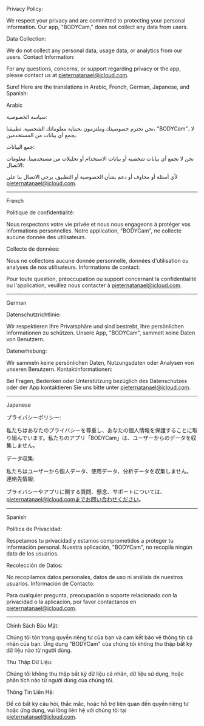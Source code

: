 Privacy Policy:

We respect your privacy and are committed to protecting your personal information. Our app, "BODYCam," does not collect any data from users.

Data Collection:

We do not collect any personal data, usage data, or analytics from our users.
Contact Information:

For any questions, concerns, or support regarding privacy or the app, please contact us at pieternatanael@icloud.com.




Sure! Here are the translations in Arabic, French, German, Japanese, and Spanish:

Arabic

سياسة الخصوصية:

نحن نحترم خصوصيتك وملتزمون بحماية معلوماتك الشخصية. تطبيقنا، "BODYCam"، لا يجمع أي بيانات من المستخدمين.

جمع البيانات:

نحن لا نجمع أي بيانات شخصية أو بيانات الاستخدام أو تحليلات من مستخدمينا.
معلومات الاتصال:

لأي أسئلة أو مخاوف أو دعم بشأن الخصوصية أو التطبيق، يرجى الاتصال بنا على pieternatanael@icloud.com.

---

French

Politique de confidentialité:

Nous respectons votre vie privée et nous nous engageons à protéger vos informations personnelles. Notre application, "BODYCam", ne collecte aucune donnée des utilisateurs.

Collecte de données:

Nous ne collectons aucune donnée personnelle, données d'utilisation ou analyses de nos utilisateurs.
Informations de contact:

Pour toute question, préoccupation ou support concernant la confidentialité ou l'application, veuillez nous contacter à pieternatanael@icloud.com.

---

German

Datenschutzrichtlinie:

Wir respektieren Ihre Privatsphäre und sind bestrebt, Ihre persönlichen Informationen zu schützen. Unsere App, "BODYCam", sammelt keine Daten von Benutzern.

Datenerhebung:

Wir sammeln keine persönlichen Daten, Nutzungsdaten oder Analysen von unseren Benutzern.
Kontaktinformationen:

Bei Fragen, Bedenken oder Unterstützung bezüglich des Datenschutzes oder der App kontaktieren Sie uns bitte unter pieternatanael@icloud.com.

---

Japanese

プライバシーポリシー:

私たちはあなたのプライバシーを尊重し、あなたの個人情報を保護することに取り組んでいます。私たちのアプリ「BODYCam」は、ユーザーからのデータを収集しません。

データ収集:

私たちはユーザーから個人データ、使用データ、分析データを収集しません。
連絡先情報:

プライバシーやアプリに関する質問、懸念、サポートについては、pieternatanael@icloud.comまでお問い合わせください。

---

Spanish

Política de Privacidad:

Respetamos tu privacidad y estamos comprometidos a proteger tu información personal. Nuestra aplicación, "BODYCam", no recopila ningún dato de los usuarios.

Recolección de Datos:

No recopilamos datos personales, datos de uso ni análisis de nuestros usuarios.
Información de Contacto:

Para cualquier pregunta, preocupación o soporte relacionado con la privacidad o la aplicación, por favor contáctanos en pieternatanael@icloud.com.



---

Chính Sách Bảo Mật:

Chúng tôi tôn trọng quyền riêng tư của bạn và cam kết bảo vệ thông tin cá nhân của bạn. Ứng dụng "BODYCam" của chúng tôi không thu thập bất kỳ dữ liệu nào từ người dùng.

Thu Thập Dữ Liệu:

Chúng tôi không thu thập bất kỳ dữ liệu cá nhân, dữ liệu sử dụng, hoặc phân tích nào từ người dùng của chúng tôi.

Thông Tin Liên Hệ:

Để có bất kỳ câu hỏi, thắc mắc, hoặc hỗ trợ liên quan đến quyền riêng tư hoặc ứng dụng, vui lòng liên hệ với chúng tôi tại pieternatanael@icloud.com.
